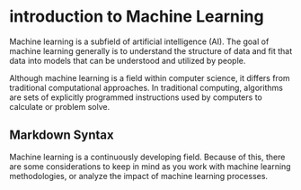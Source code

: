 # introduction to Machine Learning
Machine learning is a subfield of artificial intelligence (AI). The goal of machine learning generally is to understand the structure of data and fit that data into models that can be understood and utilized by people.

Although machine learning is a field within computer science, it differs from traditional computational approaches. In traditional computing, algorithms are sets of explicitly programmed instructions used by computers to calculate or problem solve.

## Markdown Syntax
Machine learning is a continuously developing field. Because of this, there are some considerations to keep in mind as you work with machine learning methodologies, or analyze the impact of machine learning processes.
